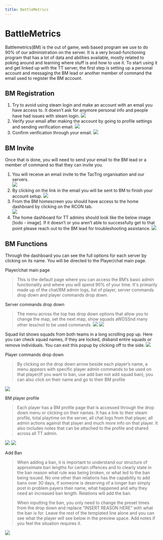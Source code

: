 ```yaml
---
title: BattleMetrics
---
```

# BattleMetrics

Battlemetrics(BM) is the out of game, web based program we use to do 90% of our administration on the server. It is a very broad-functioning program that has a lot of data and abilities available, mostly related to poking around and learning where stuff is and how to use it. To start using it and get linked up with the TT server, the first step is setting up a personal account and messaging the BM lead or another member of command the email used to register the BM account.

## BM Registration

1. Try to avoid using steam login and make an account with an email you have access to. It doesn’t ask for anymore personal info and people have had issues with steam login.
![](./images/battlemetrics1.png)
1. Verify your email after making the account by going to profile settings and sending verification email.
![](./images/battlemetrics2.png)
1. Confirm verification through your email.
![](./images/battlemetrics3.png)

## BM Invite

Once that is done, you will need to send your email to the BM lead or a member of command so that they can invite you. 

1. You will receive an email invite to the TacTrig organisation and our servers.  
![](./images/battlemetrics4.png)
1. By clicking on the link in the email you will be sent to BM to finish your account setup. 
![](./images/battlemetrics5.png)
1. From the BM homescreen you should have access to the home dashboard by clicking on the RCON tab.  
![](./images/battlemetrics6.png)
1. The home dashboard for TT admins should look like the below image [todo - image]. If it doesn’t or you aren’t able to successfully get to that point please reach out to the BM lead for troubleshooting assistance.
![](./images/battlemetrics7.png)

## BM Functions

Through the dashboard you can see the full options for each server by clicking on its name. You will be directed to the Player/chat main page.

Player/chat main page
> This is the default page where you can access the BM’s basic admin functionality and where you will spend 90% of your time. It's primarily made up of the chat/BM admin logs, list of player, server commands drop down and player commands drop down. 

Server commands drop down
> The menu across the top has drop down options that allow you to change the map, set the next map, show squads aWDSSnd many other less/not to be used commands.
![](./images/battlemetrics8.png)
![](./images/battlemetrics9.png)

Squad list shows squads from both teams in a long scrolling pop up. Here you can check squad names, if they are locked, disband entire squads or remove individuals. You can exit this popup by clicking off to the side.
![](./images/battlemetrics10.png)

Player commands drop down
> By clicking on the drop down arrow beside each player’s name, a menu appears with specific player admin commands to be used on that player(If you want to ban, use add ban not add squad ban), you can also click on their name and go to their BM profile

![](./images/battlemetrics11.png)

BM player profile 
> Each player has a BM profile page that is accessed through the drop down menu or clicking on their names. It has a link to their steam profile, total playtime on the server, all chat logs from that player, all admin actions against that player and much more info on that player. It also includes notes that can be attached to the profile and shared across all TT admin.

![](./images/battlemetrics12.png)
![](./images/battlemetrics13.png)

Add Ban
> When adding a ban, it is important to understand our structure of approximate ban lengths for certain offences and to clearly state in the ban reason what rule was being broken, or what led to the ban being issued. No one other than relations has the capability to add bans over 30 days, if someone is deserving of a longer ban simply post in problem payers their name, what happened and why they need an increased ban length. Relations will add the ban.
> 
> When inputting the ban, you only need to change the preset times from the drop down and replace “INSERT REASON HERE” with what the ban is for. Leave the rest of the templated line alone and you can see what the player will see below in the preview space. Add notes if you feel the situation requires it.

![](./images/battlemetrics14.png)